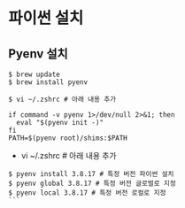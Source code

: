 # 파이썬 설치

## Pyenv 설치

```
$ brew update
$ brew install pyenv
```

```
$ vi ~/.zshrc # 아래 내용 추가

if command -v pyenv 1>/dev/null 2>&1; then
  eval "$(pyenv init -)"
fi
PATH=$(pyenv root)/shims:$PATH
```

* vi ~/.zshrc # 아래 내용 추가

````
$ pyenv install 3.8.17 # 특정 버전 파이썬 설치
$ pyenv global 3.8.17 # 특정 버전 글로벌로 지정
$ pyenv local 3.8.17 # 특정 버전 로컬로 지정
```